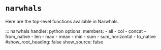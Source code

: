 # `narwhals`

Here are the top-level functions available in Narwhals.

::: narwhals
    handler: python
    options:
      members:
        - all
        - col
        - concat
        - from_native
        - len
        - max
        - mean
        - min
        - sum
        - sum_horizontal
        - to_native
      #show_root_heading: false
      show_source: false
